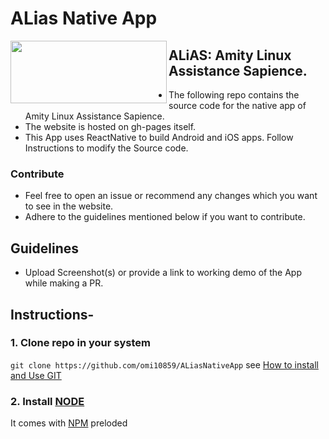 # ALias Native App

<a href="url"><img src="http://asetalias.in/images/logo-dark.png" align="left" height="100" width="250" ></a>


## ALiAS: Amity Linux Assistance Sapience.

  - The following repo contains the source code for the native app of Amity Linux Assistance Sapience.
  - The website is hosted on gh-pages itself.
  - This App uses ReactNative to build Android and iOS apps. Follow Instructions to modify the Source code.

### Contribute 
- Feel free to open an issue or recommend any changes which you want to see in the website. 
- Adhere to the guidelines mentioned below if you want to contribute. 


## Guidelines 
- Upload Screenshot(s) or provide a link to working demo of the App while making a PR.

## Instructions-

### 1. Clone repo in your system
```git clone https://github.com/omi10859/ALiasNativeApp```
see [How to install and Use GIT]()

### 2. Install [NODE](https://nodejs.org/en/download/) 
It comes with [NPM](https://www.npmjs.com/package/react-native) preloded
